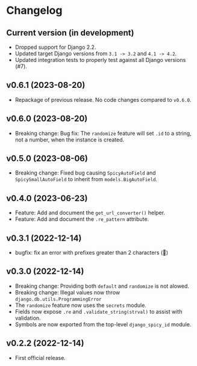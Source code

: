 # Changelog

## Current version (in development)

* Dropped support for Django 2.2.
* Updated target Django versions from `3.1 -> 3.2` and `4.1 -> 4.2`.
* Updated integration tests to properly test against all Django versions (#7).

## v0.6.1 (2023-08-20)

* Repackage of previous release. No code changes compared to `v0.6.0`.

## v0.6.0 (2023-08-20)

* Breaking change: Bug fix: The `randomize` feature will set `.id` to a string, not a number, when the instance is created.

## v0.5.0 (2023-08-06)

* Breaking change: Fixed bug causing `SpicyAutoField` and `SpicySmallAutoField` to inherit from `models.BigAutoField`.

## v0.4.0 (2023-06-23)

* Feature: Add and document the `get_url_converter()` helper.
* Feature: Add and document the `.re_pattern` attribute.

## v0.3.1 (2022-12-14)

* bugfix: fix an error with prefixes greater than 2 characters (:facepalm:)

## v0.3.0 (2022-12-14)

* Breaking change: Providing both `default` and `randomize` is not alowed.
* Breaking change: Illegal values now throw `django.db.utils.ProgrammingError`
* The `randomize` feature now uses the `secrets` module.
* Fields now expose `.re` and `.validate_string(strval)` to assist with validation.
* Symbols are now exported from the top-level `django_spicy_id` module.

## v0.2.2 (2022-12-14)

* First official release.
